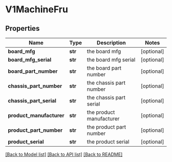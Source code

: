 # V1MachineFru

## Properties
Name | Type | Description | Notes
------------ | ------------- | ------------- | -------------
**board_mfg** | **str** | the board mfg | [optional] 
**board_mfg_serial** | **str** | the board mfg serial | [optional] 
**board_part_number** | **str** | the board part number | [optional] 
**chassis_part_number** | **str** | the chassis part number | [optional] 
**chassis_part_serial** | **str** | the chassis part serial | [optional] 
**product_manufacturer** | **str** | the product manufacturer | [optional] 
**product_part_number** | **str** | the product part number | [optional] 
**product_serial** | **str** | the product serial | [optional] 

[[Back to Model list]](../README.md#documentation-for-models) [[Back to API list]](../README.md#documentation-for-api-endpoints) [[Back to README]](../README.md)



